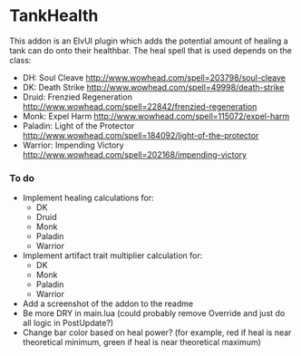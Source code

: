 # TankHealth

This addon is an ElvUI plugin which adds the potential amount of healing a tank can do onto their healthbar.
The heal spell that is used depends on the class:

- DH: Soul Cleave http://www.wowhead.com/spell=203798/soul-cleave
- DK: Death Strike http://www.wowhead.com/spell=49998/death-strike
- Druid: Frenzied Regeneration http://www.wowhead.com/spell=22842/frenzied-regeneration
- Monk: Expel Harm http://www.wowhead.com/spell=115072/expel-harm
- Paladin: Light of the Protector http://www.wowhead.com/spell=184092/light-of-the-protector
- Warrior: Impending Victory http://www.wowhead.com/spell=202168/impending-victory

### To do

- Implement healing calculations for:
  - DK
  - Druid
  - Monk
  - Paladin
  - Warrior
- Implement artifact trait multiplier calculation for:
  - DK
  - Monk
  - Paladin
  - Warrior
- Add a screenshot of the addon to the readme
- Be more DRY in main.lua (could probably remove Override and just do all logic in PostUpdate?)
- Change bar color based on heal power? (for example, red if heal is near theoretical minimum, green if heal is near theoretical maximum)